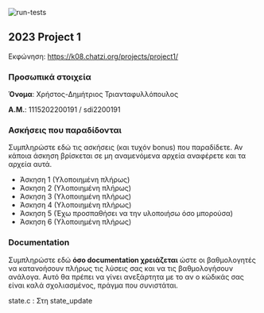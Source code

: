![run-tests](../../workflows/run-tests/badge.svg)

## 2023 Project 1

Εκφώνηση: https://k08.chatzi.org/projects/project1/


### Προσωπικά στοιχεία

__Όνομα__: Χρήστος-Δημήτριος Τριανταφυλλόπουλος

__Α.Μ.__: 1115202200191 / sdi2200191

### Ασκήσεις που παραδίδονται

Συμπληρώστε εδώ τις ασκήσεις (και τυχόν bonus) που παραδίδετε. Αν κάποια άσκηση
βρίσκεται σε μη αναμενόμενα αρχεία αναφέρετε και τα αρχεία αυτά.

- Άσκηση 1 (Υλοποιημένη πλήρως)
- Άσκηση 2 (Υλοποιημένη πλήρως)
- Άσκηση 3 (Υλοποιημένη πλήρως)
- Άσκηση 4 (Υλοποιημένη πλήρως)
- Άσκηση 5 (Έχω προσπαθήσει να την υλοποιήσω όσο μπορούσα)
- Άσκηση 6 (Υλοποιημένη πλήρως)

### Documentation

Συμπληρώστε εδώ __όσο documentation χρειάζεται__ ώστε οι βαθμολογητές να
κατανοήσουν πλήρως τις λύσεις σας και να τις βαθμολογήσουν ανάλογα. Αυτό θα
πρέπει να γίνει ανεξάρτητα με το αν ο κώδικάς σας είναι καλά σχολιασμένος,
πράγμα που συνιστάται.

state.c : Στη state_update 